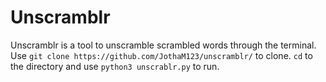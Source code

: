 # Unscramblr
Unscramblr is a tool to unscramble scrambled words through the terminal. Use `git clone https://github.com/JothaM123/unscramblr/` to clone. `cd` to the directory and use `python3 unscrablr.py` to run.
